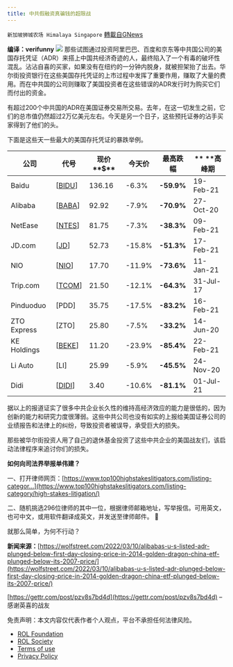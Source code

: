 ```yaml
---
title: 中共假融资真骗钱的超限战
---
```

`新加坡狮城农场 Himalaya Singapore` [轉載自GNews](https://gnews.org/zh-hans/2163263/)

**编译：verifunny**
![](https://assets.gnews.org/wp-content/uploads/2022/03/Screenshot-2022-03-14-232023.jpg)
那些试图通过投资阿里巴巴、百度和京东等中共国公司的美国存托凭证（ADR）来搭上中国共经济奇迹的人，最终陷入了一个有毒的破坏性混乱。沾沾自喜的买家，如果没有在纽约的一分钟内脱身，就被担架抬了出去。华尔街投资银行在这些美国存托凭证的上市过程中发挥了重要作用，赚取了大量的费用。而在中共国的公司则赚取了美国投资者在这些错误的ADR发行时为购买它们而付出的资金。

有超过200个中共国的ADR在美国证券交易所交易。去年，在这一切发生之前，它们的总市值仍然超过2万亿美元左右。今天是另一个日子，这些预托证券的沾手买家得到了他们的头。

下面是这些天一些最大的美国存托凭证的暴跌举例。


| 公司 | 代号 | **现价****$** | 今天价 | 最高跌幅 | ** ****高峰期** |
| --- | --- | --- | --- | --- | --- |
| Baidu | [[BIDU](https://wolfstreet.com/stock/bidu)] | 136.16 | -6.3% | **-59.9%** | 19-Feb-21 |
| Alibaba | [[BABA](https://wolfstreet.com/stock/baba)] | 92.92 | -7.9% | **-70.9%** | 27-Oct-20 |
| NetEase | [[NTES](https://wolfstreet.com/stock/ntes)] | 81.75 | -7.3% | **-38.3%** | 09-Feb-21 |
| JD.com | [[JD](https://wolfstreet.com/stock/jd)] | 52.73 | -15.8% | **-51.3%** | 17-Feb-21 |
| NIO | [[NIO](https://wolfstreet.com/stock/nio)] | 17.70 | -11.9% | **-73.6%** | 11-Jan-21 |
| Trip.com | [[TCOM](https://wolfstreet.com/stock/tcom)] | 21.50 | -12.1% | **-64.3%** | 31-Jul-17 |
| Pinduoduo | [PDD] | 35.75 | -17.5% | **-83.2%** | 16-Feb-21 |
| ZTO Express | [ZTO] | 25.80 | -7.5% | **-33.2%** | 14-Jun-20 |
| KE Holdings | [[BEKE](https://wolfstreet.com/stock/beke)] | 11.20 | -23.9% | **-85.4%** | 22-Feb-21 |
| Li Auto | [LI] | 25.99 | -5.9% | **-45.5%** | 24-Nov-20 |
| Didi | [[DIDI](https://wolfstreet.com/stock/didi)] | 3.40 | -10.6% | **-81.1%** | 01-Jul-21 |


据以上的报道证实了很多中共企业长久性的维持高经济效应的能力是很低的，因为创新的能力和研究力度很薄弱。这些中共公司也没有如实的上报给美国证券公司的业绩报告和法律上的纠纷，导致投资者被误导，承受巨大的损失。

那些被华尔街投资人用了自己的退休基金投资了这些中共企业的美国战友们，该启动法律程序来追讨你们的损失。

**如何向司法界举报单伟建？**

一、打开律师网页：[https://www.top100highstakeslitigators.com/listing-categor…](https://www.top100highstakeslitigators.com/listing-category/high-stakes-litigation/)

二、随机挑选296位律师的其中一位，根据律师邮箱地址，写举报信。可用英文，也可中文，或用软件翻译成英文，并发送至律师邮件。 **📢**

就那么简单，为何不行动？

**新闻来源：**[https://wolfstreet.com/2022/03/10/alibabas-u-s-listed-adr-plunged-below-first-day-closing-price-in-2014-golden-dragon-china-etf-plunged-below-its-2007-price/](https://wolfstreet.com/2022/03/10/alibabas-u-s-listed-adr-plunged-below-first-day-closing-price-in-2014-golden-dragon-china-etf-plunged-below-its-2007-price/)

[https://gettr.com/post/pzv8s7bd4d](https://gettr.com/post/pzv8s7bd4d) – 感谢英喜的战友

 

免责声明：本文内容仅代表作者个人观点，平台不承担任何法律风险。

- [ROL Foundation](https://rolfoundation.org/)
- [ROL Society](https://rolsociety.org/)
- [Terms of use](https://gnews.org/terms-of-use-3/)
- [Privacy Policy](https://gnews.org/privacy-policy/)
